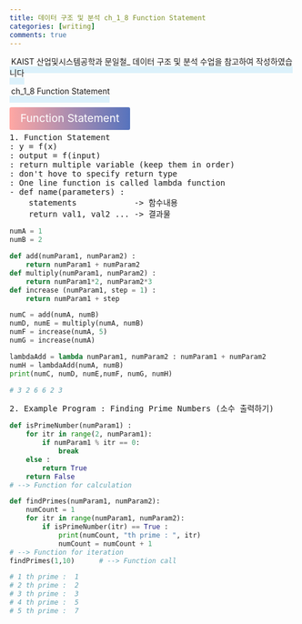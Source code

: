 ```yaml
---
title: 데이터 구조 및 분석 ch_1_8 Function Statement
categories: [writing] 
comments: true
---
```

<p><span style="border-bottom: 12px solid #dcf1fb; padding: 0 0 0 0.2em;">KAIST 산업및시스템공학과 문일철_ 데이터 구조 및 분석 수업을 참고하여 작성하였습니다</span></p>
<p><span style="border-bottom: 12px solid #dcf1fb; padding: 0 0 0 0.2em;">ch_1_8 Function Statement
</span></p>

<html lang="en">
<head>
    <meta charset="UTF-8">
    <title>정의</title>
</head>
<body>

<pre>
</pre>

<p><span style="background: linear-gradient(to right, #ffa7a3, #5673bd); padding: 0.43em 1em; font-size: 19px; border-radius: 3px; color: #ffffff;">Function Statement</span></p>
<pre>
1. Function Statement
: y = f(x)
: output = f(input)
: return multiple variable (keep them in order)
: don't hove to specify return type
: One line function is called lambda function
- def name(parameters) :
    statements            -> 함수내용
    return val1, val2 ... -> 결과물
</pre>
</body>
</html>

```python
numA = 1
numB = 2

def add(numParam1, numParam2) :
    return numParam1 + numParam2
def multiply(numParam1, numParam2) :
    return numParam1*2, numParam2*3
def increase (numParam1, step = 1) :
    return numParam1 + step

numC = add(numA, numB)
numD, numE = multiply(numA, numB)
numF = increase(numA, 5)
numG = increase(numA)

lambdaAdd = lambda numParam1, numParam2 : numParam1 + numParam2
numH = lambdaAdd(numA, numB)
print(numC, numD, numE,numF, numG, numH)

# 3 2 6 6 2 3
```
<body>
<pre>
2. Example Program : Finding Prime Numbers (소수 출력하기)
</pre>
</body>

```python
def isPrimeNumber(numParam1) :
    for itr in range(2, numParam1):
        if numParam1 % itr == 0:
            break
    else :
        return True
    return False
# --> Function for calculation

def findPrimes(numParam1, numParam2):
    numCount = 1
    for itr in range(numParam1, numParam2):
        if isPrimeNumber(itr) == True :
            print(numCount, "th prime : ", itr)
            numCount = numCount + 1
# --> Function for iteration
findPrimes(1,10)      # --> Function call

# 1 th prime :  1
# 2 th prime :  2
# 3 th prime :  3
# 4 th prime :  5
# 5 th prime :  7
```